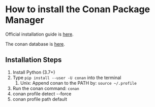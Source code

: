# How to install the Conan Package Manager

Official installation guide is [here](https://docs.conan.io/2/).

The conan database is [here](https://conan.io/center/).

## Installation Steps

1. Install Python (3.7+)
2. Type ``pip install --user -U conan`` into the terminal
   1. Unix: Append conan to the PATH by: ``source ~/.profile``
3. Run the conan command: ``conan``
4. conan profile detect --force
5. conan profile path default
